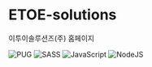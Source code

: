 # ETOE-solutions
이투이솔루션즈(주) 홈페이지

<div>

  ![PUG](https://img.shields.io/badge/pug-A86454.svg?style=for-the-badge&logo=pug&logoColor=white)
  ![SASS](https://img.shields.io/badge/sass-CC6699.svg?style=for-the-badge&logo=sass&logoColor=white)
  ![JavaScript](https://img.shields.io/badge/javascript-%23323330.svg?style=for-the-badge&logo=javascript&logoColor=%23F7DF1E)
  ![NodeJS](https://img.shields.io/badge/node.js-6DA55F?style=for-the-badge&logo=node.js&logoColor=white)

</div>
